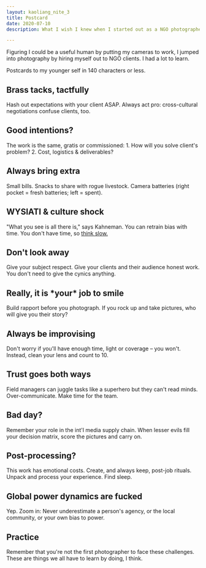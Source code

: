 ```yaml
---
layout: kaoliang_nite_3
title: Postcard
date: 2020-07-10
description: What I wish I knew when I started out as a NGO photographer

---
```



Figuring I could be a useful human by putting my cameras to work, I jumped into photography by hiring myself out to NGO clients. I had a lot to learn.

Postcards to my younger self in 140 characters or less.



## Brass tacks, tactfully

Hash out expectations with your client ASAP. Always act pro: cross-cultural negotiations confuse clients, too.



## Good intentions?

The work is the same, gratis or commissioned: 1. How will you solve client's problem? 2. Cost, logistics & deliverables?



## Always bring extra

Small bills. Snacks to share with rogue livestock. Camera batteries (right pocket = fresh batteries; left = spent).



## WYSIATI & culture shock

"What you see is all there is," says Kahneman. You can retrain bias with time. You don't have time, so [think slow.]

[think slow.]: https://www.zachmccabe.com/just-ask.html



## Don't look away

Give your subject respect. Give your clients and their audience honest work. You don't need to give the cynics anything.



## Really, it is \*your\* job to smile

Build rapport before you photograph. If you rock up and take pictures, who will give you their story?



## Always be improvising

Don't worry if you'll have enough time, light or coverage – you won't. Instead, clean your lens and count to 10.



## Trust goes both ways

Field managers can juggle tasks like a superhero but they can't read minds. Over-communicate. Make time for the team.



## Bad day?

Remember your role in the int'l media supply chain. When lesser evils fill your decision matrix, score the pictures and carry on.



## Post-processing?

This work has emotional costs. Create, and always keep, post-job rituals. Unpack and process your experience. Find sleep.



## Global power dynamics are fucked

Yep. Zoom in: Never underestimate a person's agency, or the local community, or your own bias to power.



## Practice

Remember that you're not the first photographer to face these challenges. These are things we all have to learn by doing, I think.
